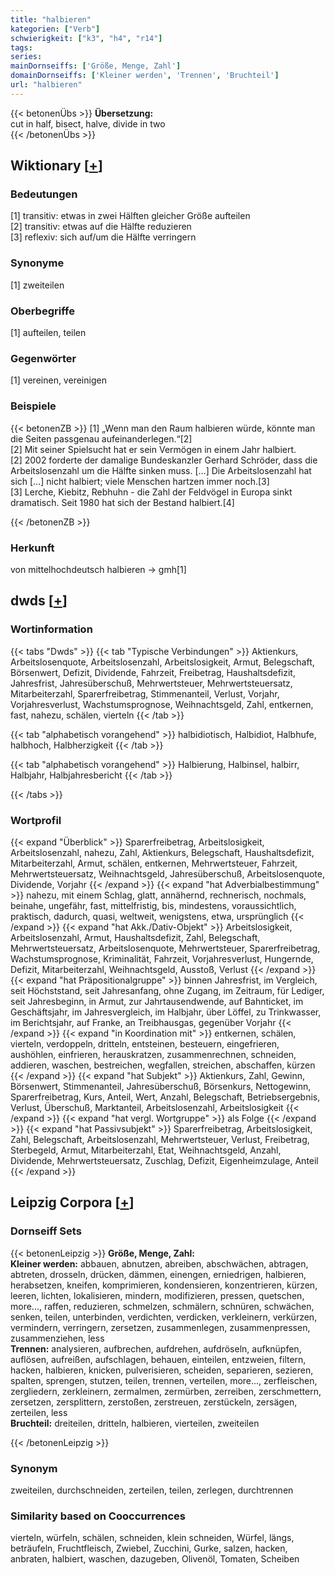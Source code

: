 ```yaml
---
title: "halbieren"
kategorien: ["Verb"]
schwierigkeit: ["k3", "h4", "r14"]
tags:
series:
mainDornseiffs: ['Größe, Menge, Zahl']
domainDornseiffs: ['Kleiner werden', 'Trennen', 'Bruchteil']
url: "halbieren"
---
```


{{< betonenÜbs >}}
**Übersetzung:**  
cut in half, bisect, halve, divide in two  
{{< /betonenÜbs >}}

## Wiktionary [[+](https://de.wiktionary.org/wiki/halbieren)]

### Bedeutungen
[1] transitiv: etwas in zwei Hälften gleicher Größe aufteilen  
[2] transitiv: etwas auf die Hälfte reduzieren  
[3] reflexiv: sich auf/um die Hälfte verringern  

### Synonyme
[1] zweiteilen  

### Oberbegriffe
[1] aufteilen, teilen  

### Gegenwörter
[1] vereinen, vereinigen  

### Beispiele
{{< betonenZB >}}
[1] „Wenn man den Raum halbieren würde, könnte man die Seiten passgenau aufeinanderlegen.“[2]  
[2] Mit seiner Spielsucht hat er sein Vermögen in einem Jahr halbiert.  
[2] 2002 forderte der damalige Bundeskanzler Gerhard Schröder, dass die Arbeitslosenzahl um die Hälfte sinken muss. […] Die Arbeitslosenzahl hat sich […] nicht halbiert; viele Menschen hartzen immer noch.[3]  
[3] Lerche, Kiebitz, Rebhuhn - die Zahl der Feldvögel in Europa sinkt dramatisch. Seit 1980 hat sich der Bestand halbiert.[4]  

{{< /betonenZB >}}
### Herkunft
von mittelhochdeutsch halbieren → gmh[1]  



## dwds [[+](https://www.dwds.de/wb/halbieren)]

### Wortinformation
{{< tabs "Dwds" >}}
{{< tab "Typische Verbindungen" >}}
Aktienkurs, Arbeitslosenquote, Arbeitslosenzahl, Arbeitslosigkeit, Armut, Belegschaft, Börsenwert, Defizit, Dividende, Fahrzeit, Freibetrag, Haushaltsdefizit, Jahresfrist, Jahresüberschuß, Mehrwertsteuer, Mehrwertsteuersatz, Mitarbeiterzahl, Sparerfreibetrag, Stimmenanteil, Verlust, Vorjahr, Vorjahresverlust, Wachstumsprognose, Weihnachtsgeld, Zahl, entkernen, fast, nahezu, schälen, vierteln
{{< /tab >}}

{{< tab "alphabetisch vorangehend" >}}
halbidiotisch, Halbidiot, Halbhufe, halbhoch, Halbherzigkeit
{{< /tab >}}

{{< tab "alphabetisch vorangehend" >}}
Halbierung, Halbinsel, halbirr, Halbjahr, Halbjahresbericht
{{< /tab >}}

{{< /tabs >}}

### Wortprofil
{{< expand "Überblick" >}} Sparerfreibetrag, Arbeitslosigkeit, Arbeitslosenzahl, nahezu, Zahl, Aktienkurs, Belegschaft, Haushaltsdefizit, Mitarbeiterzahl, Armut, schälen, entkernen, Mehrwertsteuer, Fahrzeit, Mehrwertsteuersatz, Weihnachtsgeld, Jahresüberschuß, Arbeitslosenquote, Dividende, Vorjahr {{< /expand >}}
{{< expand "hat Adverbialbestimmung" >}} nahezu, mit einem Schlag, glatt, annähernd, rechnerisch, nochmals, beinahe, ungefähr, fast, mittelfristig, bis, mindestens, voraussichtlich, praktisch, dadurch, quasi, weltweit, wenigstens, etwa, ursprünglich {{< /expand >}}
{{< expand "hat Akk./Dativ-Objekt" >}} Arbeitslosigkeit, Arbeitslosenzahl, Armut, Haushaltsdefizit, Zahl, Belegschaft, Mehrwertsteuersatz, Arbeitslosenquote, Mehrwertsteuer, Sparerfreibetrag, Wachstumsprognose, Kriminalität, Fahrzeit, Vorjahresverlust, Hungernde, Defizit, Mitarbeiterzahl, Weihnachtsgeld, Ausstoß, Verlust {{< /expand >}}
{{< expand "hat Präpositionalgruppe" >}} binnen Jahresfrist, im Vergleich, seit Höchststand, seit Jahresanfang, ohne Zugang, im Zeitraum, für Lediger, seit Jahresbeginn, in Armut, zur Jahrtausendwende, auf Bahnticket, im Geschäftsjahr, im Jahresvergleich, im Halbjahr, über Löffel, zu Trinkwasser, im Berichtsjahr, auf Franke, an Treibhausgas, gegenüber Vorjahr {{< /expand >}}
{{< expand "in Koordination mit" >}} entkernen, schälen, vierteln, verdoppeln, dritteln, entsteinen, besteuern, eingefrieren, aushöhlen, einfrieren, herauskratzen, zusammenrechnen, schneiden, addieren, waschen, bestreichen, wegfallen, streichen, abschaffen, kürzen {{< /expand >}}
{{< expand "hat Subjekt" >}} Aktienkurs, Zahl, Gewinn, Börsenwert, Stimmenanteil, Jahresüberschuß, Börsenkurs, Nettogewinn, Sparerfreibetrag, Kurs, Anteil, Wert, Anzahl, Belegschaft, Betriebsergebnis, Verlust, Überschuß, Marktanteil, Arbeitslosenzahl, Arbeitslosigkeit {{< /expand >}}
{{< expand "hat vergl. Wortgruppe" >}} als Folge {{< /expand >}}
{{< expand "hat Passivsubjekt" >}} Sparerfreibetrag, Arbeitslosigkeit, Zahl, Belegschaft, Arbeitslosenzahl, Mehrwertsteuer, Verlust, Freibetrag, Sterbegeld, Armut, Mitarbeiterzahl, Etat, Weihnachtsgeld, Anzahl, Dividende, Mehrwertsteuersatz, Zuschlag, Defizit, Eigenheimzulage, Anteil {{< /expand >}}

## Leipzig Corpora [[+](https://corpora.uni-leipzig.de/en/res?word=halbieren&corpusId=deu_newscrawl-public_2018)]

### Dornseiff Sets
{{< betonenLeipzig >}}
**Größe, Menge, Zahl:**  
**Kleiner werden:** abbauen, abnutzen, abreiben, abschwächen, abtragen, abtreten, drosseln, drücken, dämmen, einengen, erniedrigen, halbieren, herabsetzen, kneifen, komprimieren, kondensieren, konzentrieren, kürzen, leeren, lichten, lokalisieren, mindern, modifizieren, pressen, quetschen, more..., raffen, reduzieren, schmelzen, schmälern, schnüren, schwächen, senken, teilen, unterbinden, verdichten, verdicken, verkleinern, verkürzen, vermindern, verringern, zersetzen, zusammenlegen, zusammenpressen, zusammenziehen, less  
**Trennen:** analysieren, aufbrechen, aufdrehen, aufdröseln, aufknüpfen, auflösen, aufreißen, aufschlagen, behauen, einteilen, entzweien, filtern, hacken, halbieren, knicken, pulverisieren, scheiden, separieren, sezieren, spalten, sprengen, stutzen, teilen, trennen, verteilen, more..., zerfleischen, zergliedern, zerkleinern, zermalmen, zermürben, zerreiben, zerschmettern, zersetzen, zersplittern, zerstoßen, zerstreuen, zerstückeln, zersägen, zerteilen, less  
**Bruchteil:** dreiteilen, dritteln, halbieren, vierteilen, zweiteilen  

{{< /betonenLeipzig >}}

### Synonym
zweiteilen, durchschneiden, zerteilen, teilen, zerlegen, durchtrennen


### Similarity based on Cooccurrences
vierteln, würfeln, schälen, schneiden, klein schneiden, Würfel, längs, beträufeln, Fruchtfleisch, Zwiebel, Zucchini, Gurke, salzen, hacken, anbraten, halbiert, waschen, dazugeben, Olivenöl, Tomaten, Scheiben

